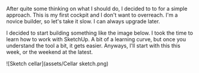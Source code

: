 After quite some thinking on what I should do, I decided to to for a simple approach. This is my first cockpit and I don't want to overreach. I'm a novice builder, so let's take it slow. I can always upgrade later.

I decided to start building something like the image below. I took the time to learn how to work with SketchUp. A bit of a learning curve, but once you understand the tool a bit, it gets easier. Anyways, I'll start with this this week, or the weekend at the latest.


![Sketch cellar](assets/Cellar sketch.png)